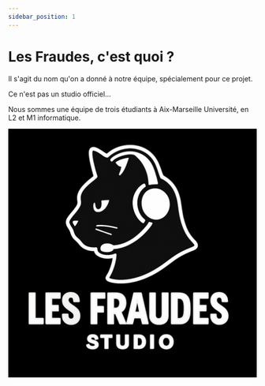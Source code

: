 ```yaml
---
sidebar_position: 1
---
```


# Les Fraudes, c'est quoi ?

Il s'agit du nom qu'on a donné à notre équipe, spécialement pour ce projet.

Ce n'est pas un studio officiel...

Nous sommes une équipe de trois étudiants à Aix-Marseille Université, en L2 et M1 informatique.

![fraudes image](./img/les_fraudes_pp.png)

